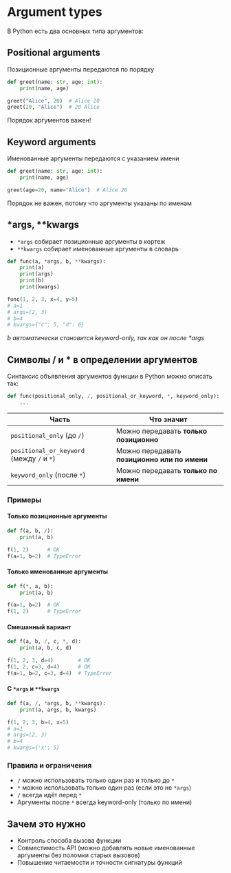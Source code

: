# Argument types

В Python есть два основных типа аргументов:

## Positional arguments
Позиционные аргументы передаются по порядку
```python
def greet(name: str, age: int):
    print(name, age)

greet("Alice", 20)  # Alice 20
greet(20, "Alice")  # 20 Alice
```
Порядок аргументов важен!

## Keyword arguments
Именованные аргументы передаются с указанием имени
```python
def greet(name: str, age: int):
    print(name, age)

greet(age=20, name="Alice")  # Alice 20
```
Порядок не важен, потому что аргументы указаны по именам

## \*args, **kwargs

- `*args` собирает позиционные аргументы в кортеж
- `**kwargs` собирает именованные аргументы в словарь

```python
def func(a, *args, b, **kwargs):
    print(a)
    print(args)
    print(b)
    print(kwargs)

func(1, 2, 3, x=4, y=5)
# a=1
# args=(2, 3)
# b=4
# kwargs={"c": 5, "d": 6}
```
_b автоматически становится keyword-only, так как он после *args_

## Символы / и * в определении аргументов

Синтаксис объявления аргументов функции в Python можно описать так:
```python
def func(positional_only, /, positional_or_keyword, *, keyword_only):
    ...
```

| Часть                                     | Что значит                                   |
| ----------------------------------------- | -------------------------------------------- |
| `positional_only` (до `/`)                | Можно передавать **только позиционно**       |
| `positional_or_keyword` (между `/` и `*`) | Можно передавать **позиционно или по имени** |
| `keyword_only` (после `*`)                | Можно передавать **только по имени**         |

### Примеры
#### Только позиционные аргументы

```python
def f(a, b, /):
    print(a, b)

f(1, 2)      # OK
f(a=1, b=2)  # TypeError
```

#### Только именованные аргументы

```python
def f(*, a, b):
    print(a, b)

f(a=1, b=2)  # OK
f(1, 2)      # TypeError
```

#### Смешанный вариант

```python
def f(a, b, /, c, *, d):
    print(a, b, c, d)

f(1, 2, 3, d=4)        # OK
f(1, 2, c=3, d=4)      # OK
f(a=1, b=2, c=3, d=4)  # TypeError
```

#### С `*args` и `**kwargs`

```python
def f(a, /, *args, b, **kwargs):
    print(a, args, b, kwargs)

f(1, 2, 3, b=4, x=5)
# a=1
# args=(2, 3)
# b=4
# kwargs={'x': 5}
```

### Правила и ограничения

- `/` можно использовать только один раз и только до `*`
- `*` можно использовать только один раз (если это не `*args`)
- `/` всегда идёт перед `*`
- Аргументы после `*` всегда keyword-only (только по имени)

## Зачем это нужно

- Контроль способа вызова функции
- Совместимость API (можно добавлять новые именованные аргументы без поломки старых вызовов)
- Повышение читаемости и точности сигнатуры функций
